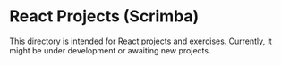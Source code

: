 # React Projects (Scrimba)

This directory is intended for React projects and exercises. Currently, it might be under development or awaiting new projects.
